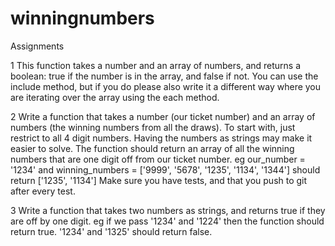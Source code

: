 # winningnumbers
Assignments

1 This function takes a number and an array of numbers, and returns a boolean: true if the number is in the array, and false if not.
You can use the include method, but if you do please also write it a different way where you are iterating over the array using the each method.

2 Write a function that takes a number (our ticket number) and an array of numbers (the winning numbers from all the draws). To start with, just restrict to all 4 digit numbers. Having the numbers as strings may make it easier to solve. The function should return an array of all the winning numbers that are one digit off from our ticket number.
eg our_number = '1234' and winning_numbers = ['9999', '5678', '1235', '1134', '1344'] should return ['1235', '1134']
Make sure you have tests, and that you push to git after every test.

3 Write a function that takes two numbers as strings, and returns true if they are off by one digit.
eg if we pass '1234' and '1224' then the function should return true.
'1234' and '1325' should return false.
